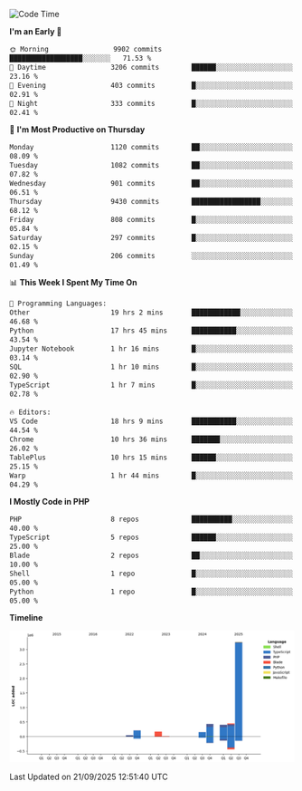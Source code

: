 <!--START_SECTION:waka-->
![Code Time](http://img.shields.io/badge/Code%20Time-4%2C208%20hrs%2013%20mins-blue)

**I'm an Early 🐤** 

```text
🌞 Morning                9902 commits        ██████████████████░░░░░░░   71.53 % 
🌆 Daytime                3206 commits        ██████░░░░░░░░░░░░░░░░░░░   23.16 % 
🌃 Evening                403 commits         █░░░░░░░░░░░░░░░░░░░░░░░░   02.91 % 
🌙 Night                  333 commits         █░░░░░░░░░░░░░░░░░░░░░░░░   02.41 % 
```
📅 **I'm Most Productive on Thursday** 

```text
Monday                   1120 commits        ██░░░░░░░░░░░░░░░░░░░░░░░   08.09 % 
Tuesday                  1082 commits        ██░░░░░░░░░░░░░░░░░░░░░░░   07.82 % 
Wednesday                901 commits         ██░░░░░░░░░░░░░░░░░░░░░░░   06.51 % 
Thursday                 9430 commits        █████████████████░░░░░░░░   68.12 % 
Friday                   808 commits         █░░░░░░░░░░░░░░░░░░░░░░░░   05.84 % 
Saturday                 297 commits         █░░░░░░░░░░░░░░░░░░░░░░░░   02.15 % 
Sunday                   206 commits         ░░░░░░░░░░░░░░░░░░░░░░░░░   01.49 % 
```


📊 **This Week I Spent My Time On** 

```text
💬 Programming Languages: 
Other                    19 hrs 2 mins       ████████████░░░░░░░░░░░░░   46.68 % 
Python                   17 hrs 45 mins      ███████████░░░░░░░░░░░░░░   43.54 % 
Jupyter Notebook         1 hr 16 mins        █░░░░░░░░░░░░░░░░░░░░░░░░   03.14 % 
SQL                      1 hr 10 mins        █░░░░░░░░░░░░░░░░░░░░░░░░   02.90 % 
TypeScript               1 hr 7 mins         █░░░░░░░░░░░░░░░░░░░░░░░░   02.78 % 

🔥 Editors: 
VS Code                  18 hrs 9 mins       ███████████░░░░░░░░░░░░░░   44.54 % 
Chrome                   10 hrs 36 mins      ███████░░░░░░░░░░░░░░░░░░   26.02 % 
TablePlus                10 hrs 15 mins      ██████░░░░░░░░░░░░░░░░░░░   25.15 % 
Warp                     1 hr 44 mins        █░░░░░░░░░░░░░░░░░░░░░░░░   04.29 % 
```

**I Mostly Code in PHP** 

```text
PHP                      8 repos             ██████████░░░░░░░░░░░░░░░   40.00 % 
TypeScript               5 repos             ██████░░░░░░░░░░░░░░░░░░░   25.00 % 
Blade                    2 repos             ██░░░░░░░░░░░░░░░░░░░░░░░   10.00 % 
Shell                    1 repo              █░░░░░░░░░░░░░░░░░░░░░░░░   05.00 % 
Python                   1 repo              █░░░░░░░░░░░░░░░░░░░░░░░░   05.00 % 
```



**Timeline**

![Lines of Code chart](https://raw.githubusercontent.com/abrahamgreyson/abrahamgreyson/main/assets/bar_graph.png)


 Last Updated on 21/09/2025 12:51:40 UTC
<!--END_SECTION:waka-->
